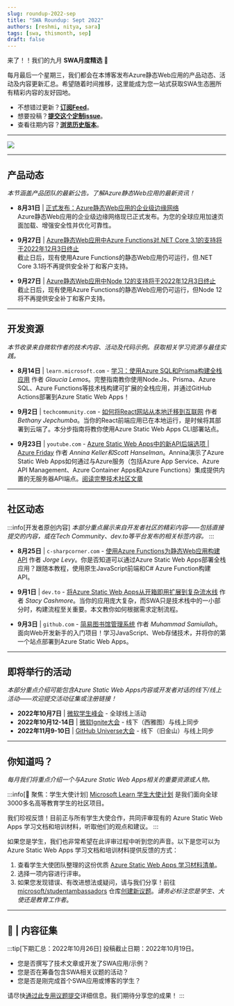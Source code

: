 ```yaml
---
slug: roundup-2022-sep
title: "SWA Roundup: Sept 2022"
authors: [reshmi, nitya, sara]
tags: [swa, thismonth, sep]
draft: false
---
```


<head>
  <meta name="twitter:url" content="https://www.azurestaticwebapps.dev/blog/roundup-2022-sep" />
  <meta name="twitter:title" content="This Month in Azure Static Web Apps: Sep 2022" />
  <meta name="twitter:description" content="A monthly roundup of news, articles, events and more - on Azure Static Web Apps" />
  <meta name="twitter:image" content="https://www.azurestaticwebapps.dev/img/png/roundup/sep.png" />
  <meta name="twitter:card" content="summary_large_image" />
  <meta name="twitter:creator" content="@nitya" />
  <meta name="twitter:site" content="@AzureStaticApps" /> 
  <link rel="canonical" href="https://www.azurestaticwebapps.dev/blog/roundup-2022-sep" />
</head>

来了！！我们的九月 **SWA月度精选** 🎉

每月最后一个星期三，我们都会在本博客发布Azure静态Web应用的产品动态、活动及内容更新汇总。希望随着时间推移，这里能成为您一站式获取SWA生态圈所有精彩内容的友好园地。

* 不想错过更新？<a href="/blog/rss.xml" target="_blank">**订阅Feed**</a>。
 * 想要投稿？[**提交这个定制issue**](https://github.com/staticwebdev/30DaysOfSWA/issues/new?assignees=&labels=ThisMonthIn+-+Community&template=---this-month-in-swa--community-submission.md&title=This+Month+In%3A+Community)。
 * 查看往期内容？[**浏览历史版本**](/thismonth#view-past-editions)。

---

![](../../static/img/png/roundup/sep.png)

---

## 产品动态

_本节涵盖产品团队的最新公告。了解Azure静态Web应用的最新资讯！_

* **8月31日** | [正式发布：Azure静态Web应用的企业级边缘网络](https://azure.microsoft.com/en-us/updates/generally-available-enterprisegrade-edge-for-azure-static-web-apps/) <br/> Azure静态Web应用的企业级边缘网络现已正式发布。为您的全球应用加速页面加载、增强安全性并优化可靠性。

* **9月27日** | [Azure静态Web应用中Azure Functions对.NET Core 3.1的支持将于2022年12月3日终止](https://learn.microsoft.com/en-us/azure/static-web-apps/configuration#platform) <br/> 截止日后，现有使用Azure Functions的静态Web应用仍可运行，但.NET Core 3.1将不再提供安全补丁和客户支持。

* **9月27日** | [Azure静态Web应用中Node 12的支持将于2022年12月3日终止](https://learn.microsoft.com/en-us/azure/static-web-apps/configuration#platform) <br/> 截止日后，现有使用Azure Functions的静态Web应用仍可运行，但Node 12将不再提供安全补丁和客户支持。

---

## 开发资源

_本节收录来自微软作者的技术内容、活动及代码示例。获取相关学习资源与最佳实践。_

* **8月14日** | `learn.microsoft.com` - [学习：使用Azure SQL和Prisma构建全栈应用](https://learn.microsoft.com/en-us/shows/beginners-series-to-learn-a-full-stack-application-with-azure-sql-prisma/) 作者 _Glaucia Lemos_。完整指南教你使用Node.Js、Prisma、Azure SQL、Azure Functions等技术栈构建可扩展的全栈应用，并通过GitHub Actions部署到Azure Static Web Apps！

* **9月2日** | `techcommunity.com` - [如何将React网站从本地迁移到互联网](https://techcommunity.microsoft.com/t5/educator-developer-blog/how-to-move-your-react-website-from-localhost-to-the-internet/ba-p/3611601) 作者 _Bethany Jepchumba_。当你的React前端应用已在本地运行，是时候将其部署到云端了。本分步指南将教你使用Azure Static Web Apps CLI部署站点。

* **9月23日** | `youtube.com` - [Azure Static Web Apps中的新API后端选项 | Azure Friday](https://www.youtube.com/watch?v=adKWRm-J2oQ) 作者 _Annina Keller和Scott Hanselman_。Annina演示了Azure Static Web Apps如何通过与Azure服务（包括Azure App Service、Azure API Management、Azure Container Apps和Azure Functions）集成提供内置的无服务器API端点。[阅读完整技术社区文章](https://techcommunity.microsoft.com/t5/apps-on-azure-blog/use-static-web-apps-api-and-api-management-authorizations-to/ba-p/3603755)

---

## 社区动态

:::info[开发者原创内容]
_本部分重点展示来自开发者社区的精彩内容——包括直接提交的内容，或在Tech Community、dev.to等平台发布的相关标签内容。_
:::

* **8月25日** | `c-sharpcorner.com` - [使用Azure Functions为静态Web应用构建API](https://www.c-sharpcorner.com/article/static-web-apps-with-apis-with-azure-functions/) 作者 _Jorge Levy_。你是否知道可以通过Azure Static Web Apps部署全栈应用？跟随本教程，使用原生JavaScript前端和C# Azure Function构建API。

* **9月1日** | `dev.to` - [将Azure Static Web Apps从开箱即用扩展到复杂流水线](https://dev.to/stacy_cash/taking-azure-static-web-apps-from-out-of-the-box-to-your-complex-pipelines-3kgf) 作者 _Stacy Cashmore_。当你的应用庞大复杂，而SWA只是技术栈中的一小部分时，构建流程至关重要。本文教你如何根据需求定制流程。

* **9月3日** | `github.com` - [简易图书馆管理系统](https://github.com/samipak458/Simple-Library-Managment) 作者 _Muhammad Samiullah_。面向Web开发新手的入门项目！学习JavaScript、Web存储技术，并将你的第一个站点部署到Azure Static Web Apps。

---

## 即将举行的活动

_本部分重点介绍可能包含Azure Static Web Apps内容或开发者对话的线下/线上活动——欢迎提交活动征集或注册链接！_

* **2022年10月7日** | [微软学生峰会](https://developer.microsoft.com/en-us/reactor/overview/student-summit-2022/) - 全球线上活动
* **2022年10月12-14日** | [微软Ignite大会](https://ignite.microsoft.com/en-US/home) - 线下（西雅图）与线上同步
* **2022年11月9-10日** | [GitHub Universe大会](https://githubuniverse.com/) - 线下（旧金山）与线上同步

---

## 你知道吗？

_每月我们将重点介绍一个与Azure Static Web Apps相关的重要资源或人物。_

:::info[🌟 聚焦：学生大使计划]
[Microsoft Learn 学生大使计划](https://studentambassadors.microsoft.com/) 是我们面向全球3000多名高等教育学生的社区项目。

我们珍视反馈！目前正与所有学生大使合作，共同评审现有的 Azure Static Web Apps 学习文档和培训材料，听取他们的观点和建议。
:::

如果您是学生，我们也非常希望在此评审过程中听到您的声音。以下是您可以为 Azure Static Web Apps 学习文档和培训材料提供反馈的方式：

1. 查看学生大使团队整理的这份优质 [Azure Static Web Apps 学习材料清单](https://github.com/microsoft/studentambassadors/tree/main/Bug-Bash)。
2. 选择一项内容进行评审。
3. 如果您发现错误、有改进想法或疑问，请与我们分享！前往 [microsoft/studentambassadors](https://github.com/microsoft/studentambassadors) 仓库[创建新议题](https://github.com/microsoft/studentambassadors/issues/new/choose)。_请务必标注您是学生、大使还是教育工作者_。

---

## 🚨 | 内容征集

:::tip[下期汇总：2022年10月26日]
投稿截止日期：2022年10月19日。

 * 您是否撰写了技术文章或开发了SWA应用/示例？
 * 您是否在筹备包含SWA相关议题的活动？
 * 您是否是刚完成首个SWA应用或博客的学生？

请尽快[通过此专用议题提交](https://github.com/staticwebdev/30DaysOfSWA/issues/new?assignees=&labels=ThisMonthIn+-+Community&template=---this-month-in-swa--community-submission.md&title=This+Month+In%3A+Community)详细信息。我们期待分享您的成果！
:::